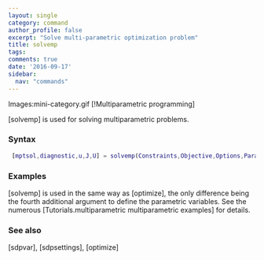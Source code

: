 ```yaml
---
layout: single
category: command
author_profile: false
excerpt: "Solve multi-parametric optimization problem"
title: solvemp
tags:
comments: true
date: '2016-09-17'
sidebar:
  nav: "commands"
---
```


Images:mini-category.gif  [!Multiparametric programming]

[solvemp] is used for solving multiparametric problems.

### Syntax

````matlab
 [mptsol,diagnostic,u,J,U] = solvemp(Constraints,Objective,Options,Parameters)
````

### Examples

[solvemp] is used in the same way as [optimize], the only difference being the fourth additional argument to define the parametric variables. See the numerous [Tutorials.multiparametric multiparametric examples] for details.

### See also
[sdpvar], [sdpsettings], [optimize]
